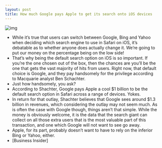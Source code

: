```yaml
---
layout: post
title: How much Google pays Apple to get its search onto iOS devices
---
```

![img](http://media.idownloadblog.com/wp-content/uploads/2012/03/Google-Money1.jpg)
* While it’s true that users can switch between Google, Bing and Yahoo when deciding which search engine to use in Safari on iOS, it’s debatable as to whether anyone does actually change it. We’re going to put our money on the percentage being on the low side!
* That’s why being the default search option on iOS is so important. If you’re the one chosen out of the box, then the chances are you’ll be the one that gets the vast majority of hits from users. Right now, that default choice is Google, and they pay handsomely for the privilege according to Macquarie analyst Ben Schachter.
* Just how handsomely, you ask?
* According to Shachter, Google pays Apple a cool $1 billion to be the default search option in Safari across a range of devices. Yokes.
* In return for that outlay, Shachter believes that Google sees around $1.3 billion in revenues, which considering the outlay may not seem much. As is often the case with Google though, things aren’t that simple. While the money is obviously welcome, it is the data that the search giant can collect on all those extra users that is the most valuable part of this transaction, and one which Google will not want to see go away.
* Apple, for its part, probably doesn’t want to have to rely on the inferior Bing or Yahoo, either.
* [Business Insider]


